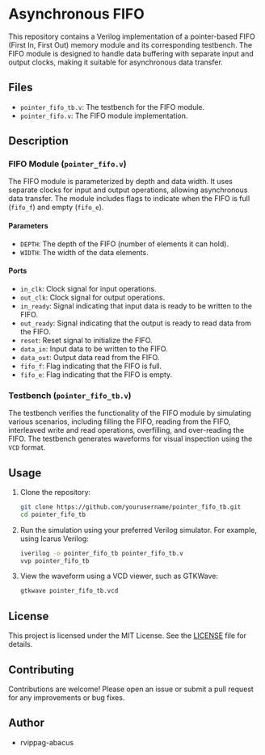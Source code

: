 
# Asynchronous FIFO

This repository contains a Verilog implementation of a pointer-based FIFO (First In, First Out) memory module and its corresponding testbench. The FIFO module is designed to handle data buffering with separate input and output clocks, making it suitable for asynchronous data transfer.

## Files

- `pointer_fifo_tb.v`: The testbench for the FIFO module.
- `pointer_fifo.v`: The FIFO module implementation.

## Description

### FIFO Module (`pointer_fifo.v`)

The FIFO module is parameterized by depth and data width. It uses separate clocks for input and output operations, allowing asynchronous data transfer. The module includes flags to indicate when the FIFO is full (`fifo_f`) and empty (`fifo_e`).

#### Parameters

- `DEPTH`: The depth of the FIFO (number of elements it can hold).
- `WIDTH`: The width of the data elements.

#### Ports

- `in_clk`: Clock signal for input operations.
- `out_clk`: Clock signal for output operations.
- `in_ready`: Signal indicating that input data is ready to be written to the FIFO.
- `out_ready`: Signal indicating that the output is ready to read data from the FIFO.
- `reset`: Reset signal to initialize the FIFO.
- `data_in`: Input data to be written to the FIFO.
- `data_out`: Output data read from the FIFO.
- `fifo_f`: Flag indicating that the FIFO is full.
- `fifo_e`: Flag indicating that the FIFO is empty.

### Testbench (`pointer_fifo_tb.v`)

The testbench verifies the functionality of the FIFO module by simulating various scenarios, including filling the FIFO, reading from the FIFO, interleaved write and read operations, overfilling, and over-reading the FIFO. The testbench generates waveforms for visual inspection using the `VCD` format.

## Usage

1. Clone the repository:
    ```sh
    git clone https://github.com/yourusername/pointer_fifo_tb.git
    cd pointer_fifo_tb
    ```

2. Run the simulation using your preferred Verilog simulator. For example, using Icarus Verilog:
    ```sh
    iverilog -o pointer_fifo_tb pointer_fifo_tb.v
    vvp pointer_fifo_tb
    ```

3. View the waveform using a VCD viewer, such as GTKWave:
    ```sh
    gtkwave pointer_fifo_tb.vcd
    ```

## License

This project is licensed under the MIT License. See the [LICENSE](LICENSE) file for details.

## Contributing

Contributions are welcome! Please open an issue or submit a pull request for any improvements or bug fixes.

## Author

- rvippag-abacus

